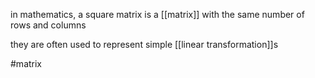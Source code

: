 in mathematics, a square matrix is a [[matrix]] with the same number of rows and columns 

they are often used to represent simple [[linear transformation]]s

#matrix 